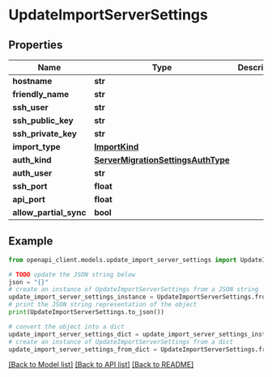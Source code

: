 # UpdateImportServerSettings


## Properties

Name | Type | Description | Notes
------------ | ------------- | ------------- | -------------
**hostname** | **str** |  | [optional] 
**friendly_name** | **str** |  | [optional] 
**ssh_user** | **str** |  | [optional] 
**ssh_public_key** | **str** |  | [optional] 
**ssh_private_key** | **str** |  | [optional] 
**import_type** | [**ImportKind**](ImportKind.md) |  | [optional] 
**auth_kind** | [**ServerMigrationSettingsAuthType**](ServerMigrationSettingsAuthType.md) |  | [optional] 
**auth_user** | **str** |  | [optional] 
**ssh_port** | **float** |  | [optional] 
**api_port** | **float** |  | [optional] 
**allow_partial_sync** | **bool** |  | [optional] 

## Example

```python
from openapi_client.models.update_import_server_settings import UpdateImportServerSettings

# TODO update the JSON string below
json = "{}"
# create an instance of UpdateImportServerSettings from a JSON string
update_import_server_settings_instance = UpdateImportServerSettings.from_json(json)
# print the JSON string representation of the object
print(UpdateImportServerSettings.to_json())

# convert the object into a dict
update_import_server_settings_dict = update_import_server_settings_instance.to_dict()
# create an instance of UpdateImportServerSettings from a dict
update_import_server_settings_from_dict = UpdateImportServerSettings.from_dict(update_import_server_settings_dict)
```
[[Back to Model list]](../README.md#documentation-for-models) [[Back to API list]](../README.md#documentation-for-api-endpoints) [[Back to README]](../README.md)



